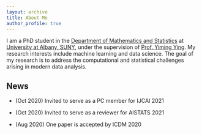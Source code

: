 ```yaml
---
layout: archive
title: About Me
author_profile: true
---
```


I am a PhD student in the [Department of Mathematics and Statistics](https://www.albany.edu/math) at [University at Albany, SUNY](https://www.albany.edu/), under the supervision of [Prof. Yiming Ying](https://www.albany.edu/~yy298919/). My research interests include machine learning and data science. The goal of my research is to address the computational and statistical challenges arising in modern data analysis.

## News

* (Oct 2020) Invited to serve as a PC member for IJCAI 2021

* (Oct 2020) Invited to serve as a reviewer for AISTATS 2021

* (Aug 2020) One paper is accepted by ICDM 2020

<script type="text/javascript" id="clustrmaps" src="//clustrmaps.com/map_v2.js?d=SDmmhatKNFc_Nfgc4DN9vMhZR3AqerZqTXMV-ftRQaU&cl=ffffff&w=a"></script>
